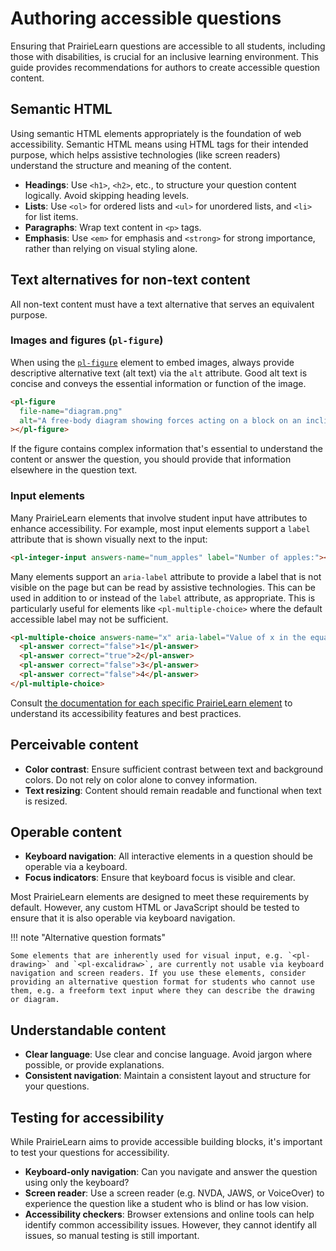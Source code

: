 # Authoring accessible questions

Ensuring that PrairieLearn questions are accessible to all students, including those with disabilities, is crucial for an inclusive learning environment. This guide provides recommendations for authors to create accessible question content.

## Semantic HTML

Using semantic HTML elements appropriately is the foundation of web accessibility. Semantic HTML means using HTML tags for their intended purpose, which helps assistive technologies (like screen readers) understand the structure and meaning of the content.

- **Headings**: Use `<h1>`, `<h2>`, etc., to structure your question content logically. Avoid skipping heading levels.
- **Lists**: Use `<ol>` for ordered lists and `<ul>` for unordered lists, and `<li>` for list items.
- **Paragraphs**: Wrap text content in `<p>` tags.
- **Emphasis**: Use `<em>` for emphasis and `<strong>` for strong importance, rather than relying on visual styling alone.

## Text alternatives for non-text content

All non-text content must have a text alternative that serves an equivalent purpose.

### Images and figures (`pl-figure`)

When using the [`pl-figure`](../elements.md#pl-figure-element) element to embed images, always provide descriptive alternative text (alt text) via the `alt` attribute. Good alt text is concise and conveys the essential information or function of the image.

```html
<pl-figure
  file-name="diagram.png"
  alt="A free-body diagram showing forces acting on a block on an inclined plane."
></pl-figure>
```

If the figure contains complex information that's essential to understand the content or answer the question, you should provide that information elsewhere in the question text.

### Input elements

Many PrairieLearn elements that involve student input have attributes to enhance accessibility. For example, most input elements support a `label` attribute that is shown visually next to the input:

```html
<pl-integer-input answers-name="num_apples" label="Number of apples:"></pl-integer-input>
```

Many elements support an `aria-label` attribute to provide a label that is not visible on the page but can be read by assistive technologies. This can be used in addition to or instead of the `label` attribute, as appropriate. This is particularly useful for elements like `<pl-multiple-choice>` where the default accessible label may not be sufficient.

```html
<pl-multiple-choice answers-name="x" aria-label="Value of x in the equation">
  <pl-answer correct="false">1</pl-answer>
  <pl-answer correct="true">2</pl-answer>
  <pl-answer correct="false">3</pl-answer>
  <pl-answer correct="false">4</pl-answer>
</pl-multiple-choice>
```

Consult [the documentation for each specific PrairieLearn element](../elements.md) to understand its accessibility features and best practices.

## Perceivable content

- **Color contrast**: Ensure sufficient contrast between text and background colors. Do not rely on color alone to convey information.
- **Text resizing**: Content should remain readable and functional when text is resized.

## Operable content

- **Keyboard navigation**: All interactive elements in a question should be operable via a keyboard.
- **Focus indicators**: Ensure that keyboard focus is visible and clear.

Most PrairieLearn elements are designed to meet these requirements by default. However, any custom HTML or JavaScript should be tested to ensure that it is also operable via keyboard navigation.

!!! note "Alternative question formats"

    Some elements that are inherently used for visual input, e.g. `<pl-drawing>` and `<pl-excalidraw>`, are currently not usable via keyboard navigation and screen readers. If you use these elements, consider providing an alternative question format for students who cannot use them, e.g. a freeform text input where they can describe the drawing or diagram.

## Understandable content

- **Clear language**: Use clear and concise language. Avoid jargon where possible, or provide explanations.
- **Consistent navigation**: Maintain a consistent layout and structure for your questions.

## Testing for accessibility

While PrairieLearn aims to provide accessible building blocks, it's important to test your questions for accessibility.

- **Keyboard-only navigation**: Can you navigate and answer the question using only the keyboard?
- **Screen reader**: Use a screen reader (e.g. NVDA, JAWS, or VoiceOver) to experience the question like a student who is blind or has low vision.
- **Accessibility checkers**: Browser extensions and online tools can help identify common accessibility issues. However, they cannot identify all issues, so manual testing is still important.
